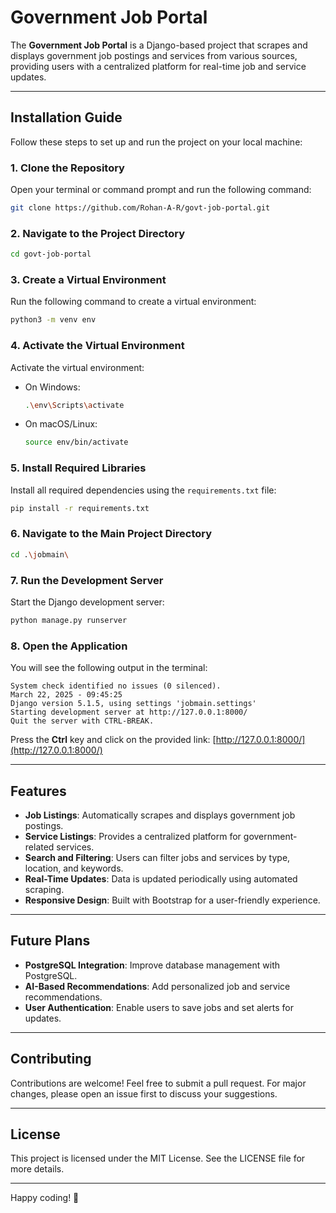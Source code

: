 
# Government Job Portal

The **Government Job Portal** is a Django-based project that scrapes and displays government job postings and services from various sources, providing users with a centralized platform for real-time job and service updates.

---

## Installation Guide

Follow these steps to set up and run the project on your local machine:

### 1. Clone the Repository
Open your terminal or command prompt and run the following command:
```bash
git clone https://github.com/Rohan-A-R/govt-job-portal.git
```

### 2. Navigate to the Project Directory
```bash
cd govt-job-portal
```

### 3. Create a Virtual Environment
Run the following command to create a virtual environment:
```bash
python3 -m venv env
```

### 4. Activate the Virtual Environment
Activate the virtual environment:
- On Windows:
  ```bash
  .\env\Scripts\activate
  ```
- On macOS/Linux:
  ```bash
  source env/bin/activate
  ```

### 5. Install Required Libraries
Install all required dependencies using the `requirements.txt` file:
```bash
pip install -r requirements.txt
```

### 6. Navigate to the Main Project Directory
```bash
cd .\jobmain\
```

### 7. Run the Development Server
Start the Django development server:
```bash
python manage.py runserver
```

### 8. Open the Application
You will see the following output in the terminal:
```
System check identified no issues (0 silenced).
March 22, 2025 - 09:45:25
Django version 5.1.5, using settings 'jobmain.settings'
Starting development server at http://127.0.0.1:8000/
Quit the server with CTRL-BREAK.
```

Press the **Ctrl** key and click on the provided link:
[http://127.0.0.1:8000/](http://127.0.0.1:8000/)

---

## Features

- **Job Listings**: Automatically scrapes and displays government job postings.
- **Service Listings**: Provides a centralized platform for government-related services.
- **Search and Filtering**: Users can filter jobs and services by type, location, and keywords.
- **Real-Time Updates**: Data is updated periodically using automated scraping.
- **Responsive Design**: Built with Bootstrap for a user-friendly experience.

---

## Future Plans

- **PostgreSQL Integration**: Improve database management with PostgreSQL.
- **AI-Based Recommendations**: Add personalized job and service recommendations.
- **User Authentication**: Enable users to save jobs and set alerts for updates.

---

## Contributing

Contributions are welcome! Feel free to submit a pull request. For major changes, please open an issue first to discuss your suggestions.

---

## License

This project is licensed under the MIT License. See the LICENSE file for more details.

---

Happy coding! 🚀
